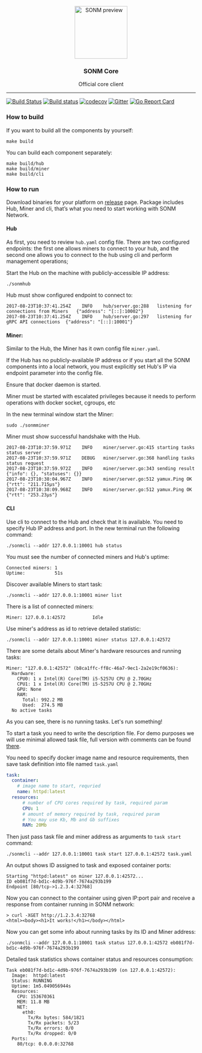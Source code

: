 <p align="center">
  <img alt="SONM preview" src="https://sonm.io/img/btt/btt_top_sonm_logo_block_1280-420.png" height="140" />
  <h3 align="center">SONM Core</h3>
  <p align="center">Official core client</p>
</p>

---

[![Build Status](https://travis-ci.org/sonm-io/core.svg?branch=master)](https://travis-ci.org/sonm-io/core)
[![Build status](https://ci.appveyor.com/api/projects/status/01d7cpccwi8scwqp/branch/master?svg=true)](https://ci.appveyor.com/project/Sokel/core/branch/master)
[![codecov](https://codecov.io/gh/sonm-io/core/branch/master/graph/badge.svg)](https://codecov.io/gh/sonm-io/core)
[![Gitter](https://badges.gitter.im/Join%20Chat.svg)](https://gitter.im/sonm-io_core/Lobby?utm_source=share-link&utm_medium=link&utm_campaign=share-link)
[![Go Report Card](https://goreportcard.com/badge/github.com/sonm-io/core)](https://goreportcard.com/report/github.com/sonm-io/core)


### How to build

If you want to build all the components by yourself:

```
make build
```

You can build each component separately:
```
make build/hub
make build/miner
make build/cli
```

### How to run

Download binaries for your platform on [release](https://github.com/sonm-io/core/releases) page. Package includes Hub, Miner and cli, that’s what you need to start working with SONM Network.

#### Hub

As first, you need to review `hub.yaml` config file. There are two configured endpoints: the first one allows miners to connect to your hub, and the second one allows you to connect to the hub using cli and perform management operations;

Start the Hub on the machine with publicly-accessible IP address:
```
./sonmhub
```

Hub must show configured endpoint to connect to:
```
2017-08-23T10:37:41.254Z	INFO	hub/server.go:288	listening for connections from Miners	{"address": "[::]:10002"}
2017-08-23T10:37:41.254Z	INFO	hub/server.go:297	listening for gRPC API connections	{"address": "[::]:10001"}
```


#### Miner:

Similar to the Hub, the Miner has it own config file `miner.yaml`.

If the Hub has no publicly-available IP address or if you start all the SONM components into a local network, you must explicitly set Hub's IP via endpoint parameter into the config file.

Ensure that docker daemon is started.

Miner must be started with escalated privileges because it needs to perform operations with docker socket, cgroups, etc

In the new terminal window start the Miner:
```
sudo ./sonmminer
```

Miner must show successful handshake with the Hub.
```2017-08-23T10:37:59.967Z	INFO	miner/server.go:156	handling Handshake request	{"req": ""}
2017-08-23T10:37:59.971Z	INFO	miner/server.go:415	starting tasks status server
2017-08-23T10:37:59.971Z	DEBUG	miner/server.go:368	handling tasks status request
2017-08-23T10:37:59.972Z	INFO	miner/server.go:343	sending result	{"info": {}, "statuses": {}}
2017-08-23T10:38:04.967Z	INFO	miner/server.go:512	yamux.Ping OK	{"rtt": "211.715µs"}
2017-08-23T10:38:09.968Z	INFO	miner/server.go:512	yamux.Ping OK	{"rtt": "253.23µs"}
```


#### CLI

Use cli to connect to the Hub and check that it is available. You need to specify Hub IP address and port. In the new terminal run the following command:
```
./sonmcli --addr 127.0.0.1:10001 hub status
```

You must see the number of connected miners and Hub's uptime:
```
Connected miners: 1
Uptime:           51s
```

Discover available Miners to start task:
```
./sonmcli --addr 127.0.0.1:10001 miner list
```

There is a list of connected miners:
```
Miner: 127.0.0.1:42572	      	Idle
```

Use miner's address as id to retrieve detailed statistic:
```
./sonmcli --addr 127.0.0.1:10001 miner status 127.0.0.1:42572
```

There are some details about Miner's hardware resources and running tasks:
```
Miner: "127.0.0.1:42572" (b8ca1ffc-ff8c-46a7-9ec1-2a2e19cf0636):
  Hardware:
    CPU0: 1 x Intel(R) Core(TM) i5-5257U CPU @ 2.70GHz
    CPU1: 1 x Intel(R) Core(TM) i5-5257U CPU @ 2.70GHz
    GPU: None
    RAM:
      Total: 992.2 MB
      Used:  274.5 MB
  No active tasks
```

As you can see, there is no running tasks. Let's run something!

To start a task you need to write the description file. For demo purposes we will use minimal allowed task file, full version with comments can be found [there](https://github.com/sonm-io/core/blob/release/0.2.1.1/task.yaml).

You need to specify docker image name and resource requirements, then save task definition into file named `task.yaml`
```yaml
task:
  container:
    # image name to start, requried
    name: httpd:latest
  resources:
      # number of CPU cores required by task, required param
      CPU: 1
      # amount of memory required by task, required param
      # You may use Kb, Mb and Gb suffixes
      RAM: 20Mb
```


Then just pass task file and miner address as arguments to `task start` command:
```
./sonmcli --addr 127.0.0.1:10001 task start 127.0.0.1:42572 task.yaml
```

An output shows ID assigned to task and exposed container ports:
```
Starting "httpd:latest" on miner 127.0.0.1:42572...
ID eb081f7d-bd1c-4d9b-976f-7674a293b199
Endpoint [80/tcp->1.2.3.4:32768]
```

Now you can connect to the container using given IP:port pair and receive a response from container running in SONM network:
```
> curl -XGET http://1.2.3.4:32768
<html><body><h1>It works!</h1></body></html>
```

Now you can get some info about running tasks by its ID and Miner address:
```
./sonmcli --addr 127.0.0.1:10001 task status 127.0.0.1:42572 eb081f7d-bd1c-4d9b-976f-7674a293b199
```

Detailed task statistics shows container status and resources consumption:
```
Task eb081f7d-bd1c-4d9b-976f-7674a293b199 (on 127.0.0.1:42572):
  Image:  httpd:latest
  Status: RUNNING
  Uptime: 1m5.049056944s
  Resources:
    CPU: 153670361
    MEM: 11.8 MB
    NET:
      eth0:
        Tx/Rx bytes: 584/1821
        Tx/Rx packets: 5/23
        Tx/Rx errors: 0/0
        Tx/Rx dropped: 0/0
  Ports:
    80/tcp: 0.0.0.0:32768
```
